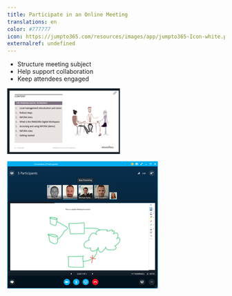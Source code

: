 ```yaml
---
title: Participate in an Online Meeting
translations: en
color: #777777
icon: https://jumpto365.com/resources/images/app/jumpto365-Icon-white.png
externalref: undefined
---
```

  
- Structure meeting subject
- Help support collaboration
- Keep attendees engaged


![](2018-08-26-15-55-21.png)

![](2018-08-26-15-55-29.png)